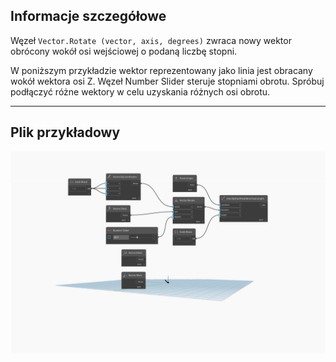 ## Informacje szczegółowe
Węzeł `Vector.Rotate (vector, axis, degrees)` zwraca nowy wektor obrócony wokół osi wejściowej o podaną liczbę stopni.

W poniższym przykładzie wektor reprezentowany jako linia jest obracany wokół wektora osi Z. Węzeł Number Slider steruje stopniami obrotu. Spróbuj podłączyć różne wektory w celu uzyskania różnych osi obrotu.
___
## Plik przykładowy

![Vector.Rotate](./Autodesk.DesignScript.Geometry.Vector.Rotate(vector,%20axis,%20degrees)_img.jpg)
